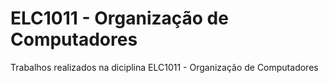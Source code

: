 # ELC1011 - Organização de Computadores

Trabalhos realizados na diciplina ELC1011 - Organização de Computadores
